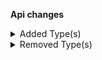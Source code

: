 **Api changes**

<details>
<summary>Added Type(s)</summary>

- added type `ProductSearchFacetResultStats`
- added type `ProductSearchFacetStatsExpression`
- added type `ProductSearchFacetStatsValue`
</details>


<details>
<summary>Removed Type(s)</summary>

- :warning: removed type `RecurringOrderMessagePayload`
</details>

